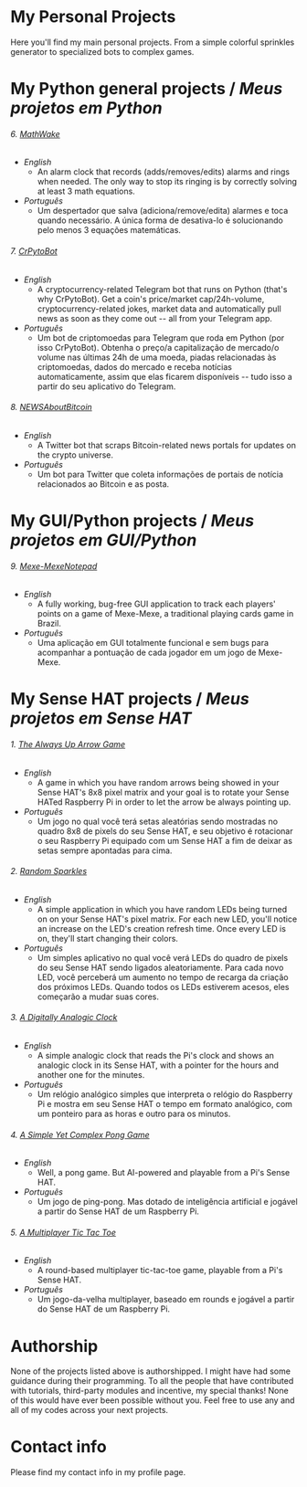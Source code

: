 # My Personal Projects
Here you'll find my main personal projects. From a simple colorful sprinkles generator to specialized bots to complex games.

# My Python general projects / *Meus projetos em Python*
###### 6. [MathWake](https://goo.gl/SaHZEv)
- *English*
  - An alarm clock that records (adds/removes/edits) alarms and rings when needed. The only way to stop its ringing is by correctly solving at least 3 math equations.
- *Português*
  - Um despertador que salva (adiciona/remove/edita) alarmes e toca quando necessário. A única forma de desativa-lo é solucionando pelo menos 3 equações matemáticas.
  
###### 7. [CrPytoBot](https://goo.gl/Y1FkpK)
- *English*
  - A cryptocurrency-related Telegram bot that runs on Python (that's why CrPytoBot). Get a coin's price/market cap/24h-volume, cryptocurrency-related jokes, market data and automatically pull news as soon as they come out -- all from your Telegram app.
- *Português*
  - Um bot de criptomoedas para Telegram que roda em Python (por isso CrPytoBot). Obtenha o preço/a capitalização de mercado/o volume nas últimas 24h de uma moeda, piadas relacionadas às criptomoedas, dados do mercado e receba notícias automaticamente, assim que elas ficarem disponíveis -- tudo isso a partir do seu aplicativo do Telegram. 
  
###### 8. [NEWSAboutBitcoin](https://goo.gl/iWG3BV)
- *English*
  - A Twitter bot that scraps Bitcoin-related news portals for updates on the crypto universe.
- *Português*
  - Um bot para Twitter que coleta informações de portais de notícia relacionados ao Bitcoin e as posta.
  
# My GUI/Python projects / *Meus projetos em GUI/Python*
###### 9. [Mexe-MexeNotepad](https://goo.gl/4pBKPM)
- *English*
  - A fully working, bug-free GUI application to track each players' points on a game of Mexe-Mexe, a traditional playing cards game in Brazil.
- *Português*
  - Uma aplicação em GUI totalmente funcional e sem bugs para acompanhar a pontuação de cada jogador em um jogo de Mexe-Mexe.

# My Sense HAT projects / *Meus projetos em Sense HAT*
###### 1. [The Always Up Arrow Game](https://goo.gl/8xrnVq)
- *English*
  - A game in which you have random arrows being showed in your Sense HAT's 8x8 pixel matrix and your goal is to rotate your Sense HATed Raspberry Pi in order to let the arrow be always pointing up.
- *Português*
  - Um jogo no qual você terá setas aleatórias sendo mostradas no quadro 8x8 de pixels do seu Sense HAT, e seu objetivo é rotacionar o seu Raspberry Pi equipado com um Sense HAT a fim de deixar as setas sempre apontadas para cima.
   
###### 2. [Random Sparkles](https://goo.gl/qG8D6n)
- *English*
  - A simple application in which you have random LEDs being turned on on your Sense HAT's pixel matrix. For each new LED, you'll notice an increase on the LED's creation refresh time. Once every LED is on, they'll start changing their colors.
- *Português*
  - Um simples aplicativo no qual você verá LEDs do quadro de pixels do seu Sense HAT sendo ligados aleatoriamente. Para cada novo LED, você perceberá um aumento no tempo de recarga da criação dos próximos LEDs. Quando todos os LEDs estiverem acesos, eles começarão a mudar suas cores.
   
###### 3. [A Digitally Analogic Clock](https://goo.gl/iPe3U2)
- *English*
  - A simple analogic clock that reads the Pi's clock and shows an analogic clock in its Sense HAT, with a pointer for the hours and another one for the minutes.
- *Português*
  - Um relógio analógico simples que interpreta o relógio do Raspberry Pi e mostra em seu Sense HAT o tempo em formato analógico, com um ponteiro para as horas e outro para os minutos.

###### 4. [A Simple Yet Complex Pong Game](https://goo.gl/fmq2N9)
- *English*
  - Well, a pong game. But AI-powered and playable from a Pi's Sense HAT.
- *Português*
  - Um jogo de ping-pong. Mas dotado de inteligência artificial e jogável a partir do Sense HAT de um Raspberry Pi.

###### 5. [A Multiplayer Tic Tac Toe](https://goo.gl/PB4nfA)
- *English*
  - A round-based multiplayer tic-tac-toe game, playable from a Pi's Sense HAT.
- *Português*
  - Um jogo-da-velha multiplayer, baseado em rounds e jogável a partir do Sense HAT de um Raspberry Pi.

# Authorship
None of the projects listed above is authorshipped. I might have had some guidance during their programming. To all the people that have contributed with tutorials, third-party modules and incentive, my special thanks! None of this would have ever been possible without you.
Feel free to use any and all of my codes across your next projects.

# Contact info
Please find my contact info in my profile page.
